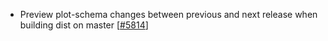  - Preview plot-schema changes between previous and next release when building dist on master [[#5814](https://github.com/plotly/plotly.js/pull/5814)]
